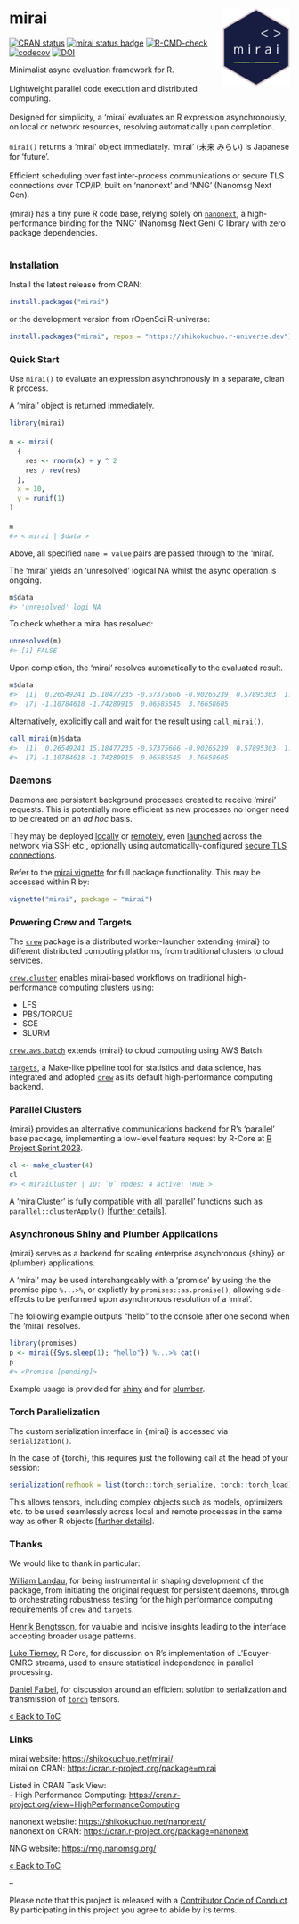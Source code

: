 
<!-- README.md is generated from README.Rmd. Please edit that file -->

# mirai <a href="https://shikokuchuo.net/mirai/" alt="mirai"><img src="man/figures/logo.png" alt="mirai logo" align="right" width="120"/></a>

<!-- badges: start -->

[![CRAN
status](https://www.r-pkg.org/badges/version/mirai?color=112d4e)](https://CRAN.R-project.org/package=mirai)
[![mirai status
badge](https://shikokuchuo.r-universe.dev/badges/mirai?color=24a60e)](https://shikokuchuo.r-universe.dev/mirai)
[![R-CMD-check](https://github.com/shikokuchuo/mirai/workflows/R-CMD-check/badge.svg)](https://github.com/shikokuchuo/mirai/actions)
[![codecov](https://codecov.io/gh/shikokuchuo/mirai/branch/main/graph/badge.svg)](https://app.codecov.io/gh/shikokuchuo/mirai)
[![DOI](https://zenodo.org/badge/459341940.svg)](https://zenodo.org/badge/latestdoi/459341940)
<!-- badges: end -->

Minimalist async evaluation framework for R. <br /><br /> Lightweight
parallel code execution and distributed computing. <br /><br /> Designed
for simplicity, a ‘mirai’ evaluates an R expression asynchronously, on
local or network resources, resolving automatically upon completion.
<br /><br /> `mirai()` returns a ‘mirai’ object immediately. ‘mirai’
(未来 みらい) is Japanese for ‘future’. <br /><br /> Efficient
scheduling over fast inter-process communications or secure TLS
connections over TCP/IP, built on ‘nanonext’ and ‘NNG’ (Nanomsg Next
Gen). <br /><br /> {mirai} has a tiny pure R code base, relying solely
on [`nanonext`](https://doi.org/10.5281/zenodo.7903429), a
high-performance binding for the ‘NNG’ (Nanomsg Next Gen) C library with
zero package dependencies. <br /><br />

### Installation

Install the latest release from CRAN:

``` r
install.packages("mirai")
```

or the development version from rOpenSci R-universe:

``` r
install.packages("mirai", repos = "https://shikokuchuo.r-universe.dev")
```

### Quick Start

Use `mirai()` to evaluate an expression asynchronously in a separate,
clean R process.

A ‘mirai’ object is returned immediately.

``` r
library(mirai)

m <- mirai(
  {
    res <- rnorm(x) + y ^ 2
    res / rev(res)
  },
  x = 10,
  y = runif(1)
)

m
#> < mirai | $data >
```

Above, all specified `name = value` pairs are passed through to the
‘mirai’.

The ‘mirai’ yields an ‘unresolved’ logical NA whilst the async operation
is ongoing.

``` r
m$data
#> 'unresolved' logi NA
```

To check whether a mirai has resolved:

``` r
unresolved(m)
#> [1] FALSE
```

Upon completion, the ‘mirai’ resolves automatically to the evaluated
result.

``` r
m$data
#>  [1]  0.26549241 15.18477235 -0.57375666 -0.90265239  0.57895303  1.72725582
#>  [7] -1.10784618 -1.74289915  0.06585545  3.76658605
```

Alternatively, explicitly call and wait for the result using
`call_mirai()`.

``` r
call_mirai(m)$data
#>  [1]  0.26549241 15.18477235 -0.57375666 -0.90265239  0.57895303  1.72725582
#>  [7] -1.10784618 -1.74289915  0.06585545  3.76658605
```

### Daemons

Daemons are persistent background processes created to receive ‘mirai’
requests. This is potentially more efficient as new processes no longer
need to be created on an *ad hoc* basis.

They may be deployed
[locally](https://shikokuchuo.net/mirai/articles/mirai.html#daemons-local-persistent-processes)
or
[remotely](https://shikokuchuo.net/mirai/articles/mirai.html#distributed-computing-remote-daemons),
even
[launched](https://shikokuchuo.net/mirai/articles/mirai.html#distributed-computing-launching-daemons)
across the network via SSH etc., optionally using
automatically-configured [secure TLS
connections](https://shikokuchuo.net/mirai/articles/mirai.html#distributed-computing-tls-secure-connections).

Refer to the [mirai
vignette](https://shikokuchuo.net/mirai/articles/mirai.html) for full
package functionality. This may be accessed within R by:

``` r
vignette("mirai", package = "mirai")
```

### Powering Crew and Targets

The [`crew`](https://cran.r-project.org/package=crew) package is a
distributed worker-launcher extending {mirai} to different distributed
computing platforms, from traditional clusters to cloud services.

[`crew.cluster`](https://cran.r-project.org/package=crew.cluster)
enables mirai-based workflows on traditional high-performance computing
clusters using:

- LFS
- PBS/TORQUE
- SGE
- SLURM

[`crew.aws.batch`](https://cran.r-project.org/package=crew.aws.batch)
extends {mirai} to cloud computing using AWS Batch.

[`targets`](https://cran.r-project.org/package=targets), a Make-like
pipeline tool for statistics and data science, has integrated and
adopted [`crew`](https://cran.r-project.org/package=crew) as its default
high-performance computing backend.

### Parallel Clusters

{mirai} provides an alternative communications backend for R’s
‘parallel’ base package, implementing a low-level feature request by
R-Core at [R Project Sprint
2023](https://contributor.r-project.org/r-project-sprint-2023/).

``` r
cl <- make_cluster(4)
cl
#> < miraiCluster | ID: `0` nodes: 4 active: TRUE >
```

A ‘miraiCluster’ is fully compatible with all ‘parallel’ functions such
as `parallel::clusterApply()` \[[further
details](https://shikokuchuo.net/mirai/articles/mirai.html#parallel-clusters)\].

### Asynchronous Shiny and Plumber Applications

{mirai} serves as a backend for scaling enterprise asynchronous {shiny}
or {plumber} applications.

A ‘mirai’ may be used interchangeably with a ‘promise’ by using the the
promise pipe `%...>%`, or explictly by `promises::as.promise()`,
allowing side-effects to be performed upon asynchronous resolution of a
‘mirai’.

The following example outputs “hello” to the console after one second
when the ‘mirai’ resolves.

``` r
library(promises)
p <- mirai({Sys.sleep(1); "hello"}) %...>% cat()
p
#> <Promise [pending]>
```

Example usage is provided for
[shiny](https://shikokuchuo.net/mirai/articles/mirai.html#promises-async-shiny-applications)
and for
[plumber](https://shikokuchuo.net/mirai/articles/mirai.html#promises-async-plumber-applications).

### Torch Parallelization

The custom serialization interface in {mirai} is accessed via
`serialization()`.

In the case of {torch}, this requires just the following call at the
head of your session:

``` r
serialization(refhook = list(torch::torch_serialize, torch::torch_load))
```

This allows tensors, including complex objects such as models,
optimizers etc. to be used seamlessly across local and remote processes
in the same way as other R objects \[[further
details](https://shikokuchuo.net/mirai/articles/mirai.html#custom-serialization-torch-parallelization)\].

### Thanks

We would like to thank in particular:

[William Landau](https://github.com/wlandau/), for being instrumental in
shaping development of the package, from initiating the original request
for persistent daemons, through to orchestrating robustness testing for
the high performance computing requirements of
[`crew`](https://cran.r-project.org/package=crew) and
[`targets`](https://cran.r-project.org/package=targets).

[Henrik Bengtsson](https://github.com/HenrikBengtsson/), for valuable
and incisive insights leading to the interface accepting broader usage
patterns.

[Luke Tierney](https://github.com/ltierney/), R Core, for discussion on
R’s implementation of L’Ecuyer-CMRG streams, used to ensure statistical
independence in parallel processing.

[Daniel Falbel](https://github.com/dfalbel/), for discussion around an
efficient solution to serialization and transmission of
[`torch`](https://cran.r-project.org/package=torch) tensors.

[« Back to ToC](#table-of-contents)

### Links

mirai website: <https://shikokuchuo.net/mirai/><br /> mirai on CRAN:
<https://cran.r-project.org/package=mirai>

Listed in CRAN Task View: <br /> - High Performance Computing:
<https://cran.r-project.org/view=HighPerformanceComputing>

nanonext website: <https://shikokuchuo.net/nanonext/><br /> nanonext on
CRAN: <https://cran.r-project.org/package=nanonext>

NNG website: <https://nng.nanomsg.org/><br />

[« Back to ToC](#table-of-contents)

–

Please note that this project is released with a [Contributor Code of
Conduct](https://shikokuchuo.net/mirai/CODE_OF_CONDUCT.html). By
participating in this project you agree to abide by its terms.
